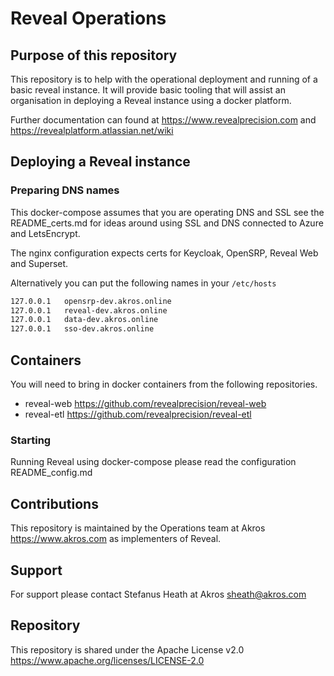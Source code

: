 # Reveal Operations

## Purpose of this repository

This repository is to help with the operational deployment and running of a basic reveal instance.  It will provide basic tooling that will assist an organisation in deploying a Reveal instance using a docker platform.

Further documentation can found at <https://www.revealprecision.com> and <https://revealplatform.atlassian.net/wiki>

## Deploying a Reveal instance

### Preparing DNS names

This docker-compose assumes that you are operating DNS and SSL see the README_certs.md for ideas around using SSL and DNS connected to Azure and LetsEncrypt.

The nginx configuration expects certs for Keycloak, OpenSRP, Reveal Web and Superset.

Alternatively you can put the following names in your `/etc/hosts`

```bash
127.0.0.1   opensrp-dev.akros.online
127.0.0.1   reveal-dev.akros.online
127.0.0.1   data-dev.akros.online
127.0.0.1   sso-dev.akros.online
```

## Containers

You will need to bring in docker containers from the following repositories.

* reveal-web <https://github.com/revealprecision/reveal-web>
* reveal-etl <https://github.com/revealprecision/reveal-etl>

### Starting

Running Reveal using docker-compose please read the configuration README_config.md

## Contributions

This repository is maintained by the Operations team at Akros <https://www.akros.com> as implementers of Reveal.

## Support

For support please contact Stefanus Heath at Akros <sheath@akros.com>

## Repository

This repository is shared under the Apache License v2.0 <https://www.apache.org/licenses/LICENSE-2.0>
